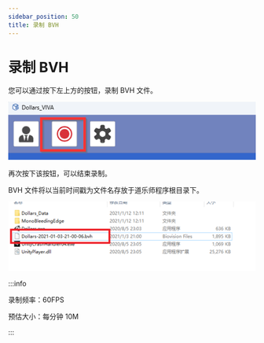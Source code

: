 ```yaml
---
sidebar_position: 50
title: 录制 BVH
---
```


# 录制 BVH

您可以通过按下左上方的按钮，录制 BVH 文件。

![](../img/2023-11-02_17_34_10-Dollars_VIVA.png)

再次按下该按钮，可以结束录制。

BVH 文件将以当前时间戳为文件名存放于道乐师程序根目录下。

![](../img/FqatAo8HDqyF9Q4MCynMGf9YWDZt.png)

:::info

录制频率：60FPS
 
预估大小：每分钟 10M

:::
